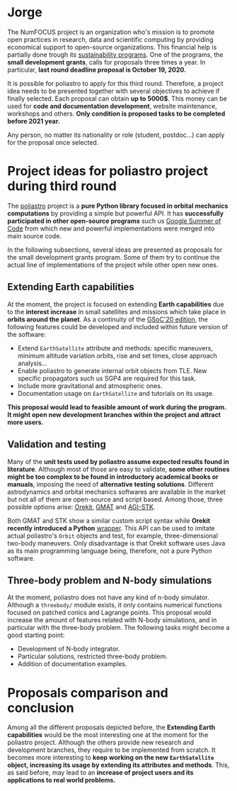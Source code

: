 Jorge
=====


The NumFOCUS project is an organization who's mission is to promote open
practices in research, data and scientific computing by providing economical
support to open-source organizations. This financial help is partially done
trough its [sustainability
programs](https://numfocus.org/programs/sustainability). One of the programs,
the **small development grants**, calls for proposals three times a year. In
particular, **last round deadline proposal is October 19, 2020.** 

It is possible for poliastro to apply for this third round. Therefore, a project
idea needs to be presented together with several objectives to achieve if
finally selected. Each proposal can obtain **up to $5000\$$**. This money can be
used for **code and documentation development**, website maintenance, workshops
and others.  **Only condition is proposed tasks to be completed before 2021
year.**

Any person, no matter its nationality or role (student, postdoc...) can apply
for the proposal once selected.


Project ideas for poliastro project during third round
======================================================

The [poliastro](https://github.com/poliastro/poliastro/) project is a **pure
Python library focused in orbital mechanics computations** by providing a simple
but powerful API. It has **successfully participated  in other open-source
programs** such us [Google Summer of Code](https://summerofcode.withgoogle.com/)
from which new and powerful implementations were merged into main source code.

In the following subsections, several ideas are presented as proposals for the
small development grants program. Some of them try to continue the actual line
of implementations of the project while other open new ones.


Extending Earth capabilities
----------------------------

At the moment, the project is focused on extending **Earth capabilities** due to
the **interest increase** in small satellites and missions which take place in
**orbits around the planet**. As a continuity of the [GSoC'20
edition](https://summerofcode.withgoogle.com/dashboard/project/6624764354887680/overview/),
the following features could be developed and included within future version of
the software:

* Extend `EarthSatellite` attribute and methods: specific maneuvers, minimum
  altitude variation orbits, rise and set times, close approach analysis...
* Enable poliastro to generate internal orbit objects from TLE. New specific
  propagators such us SGP4 are required for this task.
* Include more gravitational and atmospheric ones.
* Documentation usage on `EarthSatellite` and tutorials on its usage.

**This proposal would lead to feasible amount of work during the program. It might
open new development branches within the project and attract more users.**


Validation and testing
----------------------

Many of the **unit tests used by poliastro assume expected results found in
literature**. Although most of those are easy to validate, **some other routines
might be too complex to be found in introductory academical books or manuals**,
imposing the need of **alternative testing solutions**. Different astrodynamics
and orbital mechanics softwares are available in the market but not all of them
are open-source and script based. Among those, three possible options arise:
[Orekit](https://www.orekit.org/),
[GMAT](https://sourceforge.net/projects/gmat/) and
[AGI-STK](https://www.agi.com/products/stk).

Both GMAT and STK show a similar custom script syntax while **Orekit recently
introduced a Python**
[wrapper](https://gitlab.orekit.org/orekit-labs/python-wrapper/-/wikis/installation).
This API can be used to imitate actual poliastro's `Orbit` objects and test, for
example, three-dimensional two-body maneuvers. Only disadvantage is that Orekit
software uses Java as its main programming language being, therefore, not a pure
Python software.


Three-body problem and N-body simulations
-----------------------------------------

At the moment, poliastro does not have any kind of n-body simulator. Although a
`threebody/` module exists, it only contains numerical functions focused on
patched conics and Lagrange points. This proposal would increase the amount of
features related with N-body simulations, and in particular with the three-body
problem. The following tasks might become a good starting point:

* Development of N-body integrator.
* Particular solutions, restricted three-body problem.
* Addition of documentation examples.


Proposals comparison and conclusion
===================================

Among all the different proposals depicted before, the **Extending Earth
capabilities** would be the most interesting one at the moment for the poliastro
project. Although the others provide new research and development branches, they
require to be implemented from scratch. It becomes more interesting to **keep
working on the new `EarthSatellite` object, increasing its usage by extending
its attributes and methods**. This, as said before, may lead to an **increase of
project users and its applications to real world problems.**
